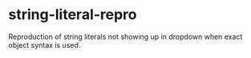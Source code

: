 # string-literal-repro

Reproduction of string literals not showing up in dropdown when exact object syntax is used.
